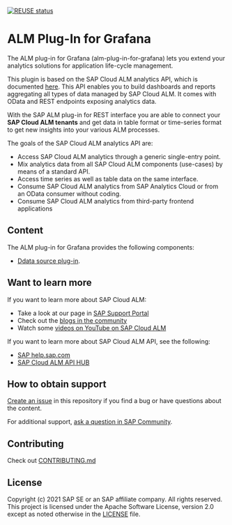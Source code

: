 [![REUSE status](https://api.reuse.software/badge/github.com/SAP/alm-plug-in-for-grafana)](https://api.reuse.software/info/github.com/SAP/alm-plug-in-for-grafana)
# ALM Plug-In for Grafana


The ALM plug-in for Grafana (alm-plug-in-for-grafana) lets you extend your analytics solutions for application life-cycle management.

This plugin is based on the SAP Cloud ALM analytics API, which is documented [here](https://api.sap.com/api/CALM_ANALYTICS/overview). 
This API enables you to build dashboards and reports aggregating all types of data managed by SAP Cloud ALM. It comes with OData and REST endpoints exposing analytics data.

With  the SAP ALM plug-in for REST interface you are able to connect your **SAP Cloud ALM tenants** and get data in table format or time-series format to get new insights into your various ALM processes.

The goals of the SAP Cloud ALM analytics API are:
- Access SAP Cloud ALM analytics through a generic single-entry point.
- Mix analytics data from all SAP Cloud ALM components (use-cases) by means of a standard API.
- Access time series as well as table data on the same interface.
- Consume SAP Cloud ALM analytics from SAP Analytics Cloud or from an OData consumer without coding.
- Consume SAP Cloud ALM analytics from third-party frontend applications


## Content
The ALM plug-in for Grafana provides the following components:
- [Ddata source plug-in](sap-alm-dp-api-datasource).
 


## Want to learn more
If you want to learn more about SAP Cloud ALM:
- Take a look at our page in [SAP Support Portal](https://support.sap.com/en/alm/sap-cloud-alm.html)
- Check out the [blogs in the community](https://blogs.sap.com/tags/73554900100700002361/)
- Watch some [videos on YouTube on SAP Cloud ALM](https://www.youtube.com/playlist?list=PLFrwZZeBUtfiJyWpJ2nmokXOFSue_Z7sQ)


If you want to learn more about SAP Cloud ALM API, see the following:
- [SAP help.sap.com](https://help.sap.com/viewer/fe419bfabbdc46dfbddbfd78b21483d5/2021-06-30/en-US/25fda4490062486e88f0712302e8b801.html)
- [SAP Cloud ALM API HUB](https://api.sap.com/package/SAPCloudALM?section=Artifacts)



## How to obtain support
[Create an issue](https://github.com/SAP/alm-plug-in-for-grafana/issues) in this repository if you find a bug or have questions about the content.
 
For additional support, [ask a question in SAP Community](https://answers.sap.com/questions/ask.html).


## Contributing
Check out [CONTRIBUTING.md](CONTRIBUTING.md)


## License
Copyright (c) 2021 SAP SE or an SAP affiliate company. All rights reserved. This project is licensed under the Apache Software License, version 2.0 except as noted otherwise in the [LICENSE](LICENSE) file.



